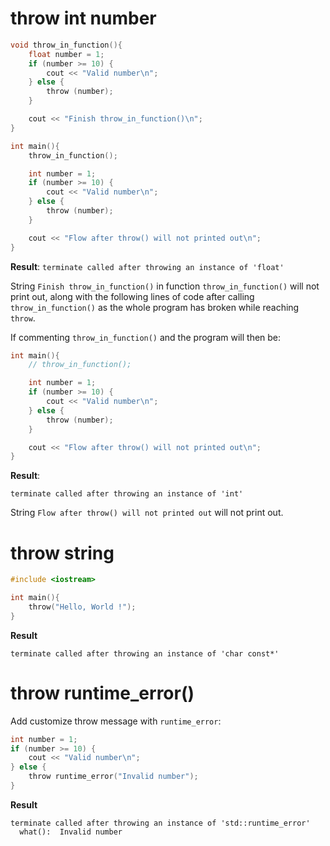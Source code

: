 # throw int number

```c
void throw_in_function(){
    float number = 1;
    if (number >= 10) {
        cout << "Valid number\n";
    } else {
        throw (number);
    }

    cout << "Finish throw_in_function()\n";
}

int main(){
    throw_in_function();

    int number = 1;
    if (number >= 10) {
        cout << "Valid number\n";
    } else {
        throw (number);
    }

    cout << "Flow after throw() will not printed out\n";
}
```

**Result**: ``terminate called after throwing an instance of 'float'``

String ``Finish throw_in_function()`` in function ``throw_in_function()`` will not print out, along with the following lines of code after calling ``throw_in_function()`` as the whole program has broken while reaching ``throw``.

If commenting ``throw_in_function()`` and the program will then be:

```c
int main(){
    // throw_in_function();

    int number = 1;
    if (number >= 10) {
        cout << "Valid number\n";
    } else {
        throw (number);
    }

    cout << "Flow after throw() will not printed out\n";
}
```
**Result**:
```
terminate called after throwing an instance of 'int'
```

String ``Flow after throw() will not printed out`` will not print out.

# throw string

```c
#include <iostream>

int main(){
    throw("Hello, World !");
}
```
**Result**

```
terminate called after throwing an instance of 'char const*'
```

# throw runtime_error()

Add customize throw message with ``runtime_error``:

```c
int number = 1;
if (number >= 10) {
    cout << "Valid number\n";
} else {
    throw runtime_error("Invalid number");
}
```
**Result**
```
terminate called after throwing an instance of 'std::runtime_error'
  what():  Invalid number
```
